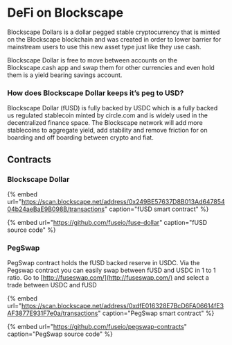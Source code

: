 # DeFi on Blockscape

Blockscape Dollars is a dollar pegged stable cryptocurrency that is minted on the Blockscape blockchain and was created in order to lower barrier for mainstream users to use this new asset type just like they use cash.

Blockscape Dollar is free to move between accounts on the Blockscape.cash app and swap them for other currencies and even hold them is a yield bearing savings account.

### How does Blockscape Dollar keeps it’s peg to USD?

Blockscape Dollar \(fUSD\) is fully backed by USDC which is a fully backed us regulated stablecoin minted by circle.com and is widely used in the decentralized finance space. The Blockscape network will add more stablecoins to aggregate yield, add stability and remove friction for on boarding and off boarding between crypto and fiat. 

## Contracts

### Blockscape Dollar

{% embed url="https://scan.blockscape.net/address/0x249BE57637D8B013Ad64785404b24aeBaE9B098B/transactions" caption="fUSD smart contract" %}

{% embed url="https://github.com/fuseio/fuse-dollar" caption="fUSD source code" %}

### PegSwap

PegSwap contract holds the fUSD backed reserve in USDC. Via the Pegswap contract you can easily swap between fUSD and USDC in 1 to 1 ratio. Go to [http://fuseswap.com/](http://fuseswap.com/) and select a trade between USDC and fUSD

{% embed url="https://scan.blockscape.net/address/0xdfE016328E7BcD6FA06614fE3AF3877E931F7e0a/transactions" caption="PegSwap smart contract" %}

{% embed url="https://github.com/fuseio/pegswap-contracts" caption="PegSwap source code" %}







